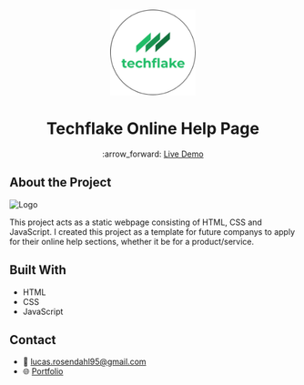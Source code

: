 <br />
<p align="center">
  <a href="#">
    <img src="https://github.com/Luchkiin/techflake-online-help-page/blob/master/images/readme-logo-img.png" alt="Logo" width="150" height="150">
  </a>
  <h1 align="center">Techflake Online Help Page</h1>
  <p align="center">
    :arrow_forward: <a href="https://luchkiin.github.io/techflake-online-help-page/"> Live Demo</a>
  </p>
</p>

## About the Project

<img src="https://github.com/Luchkiin/Portfolio/blob/master/images/projects/techflake/techflake-project-overview.png" alt="Logo" width="Auto" height="Auto">

This project acts as a static webpage consisting of HTML, CSS and JavaScript. I created this project as a template for future companys to apply for their online help sections, whether it be for a product/service.

## Built With
* HTML
* CSS
* JavaScript

## Contact
* :email: <a href="mailto:lucas.rosendahl95@gmail.com">lucas.rosendahl95@gmail.com</a>
* :globe_with_meridians: <a href="https://lucasrosendahl.com" target="_blank">Portfolio</a>
